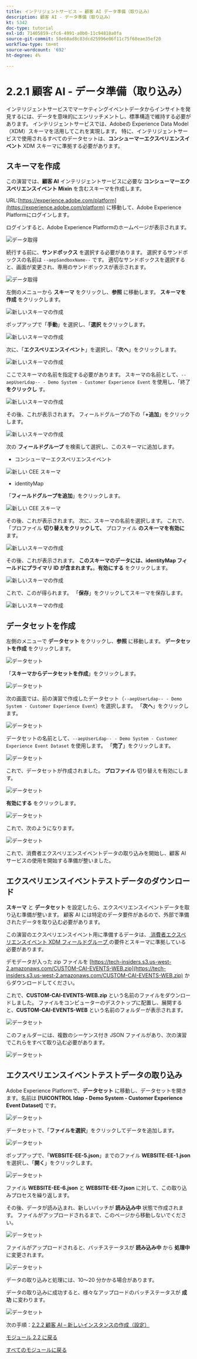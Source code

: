 ```yaml
---
title: インテリジェントサービス – 顧客 AI データ準備（取り込み）
description: 顧客 AI - データ準備（取り込み）
kt: 5342
doc-type: tutorial
exl-id: 71405859-cfc6-4991-a0b0-11c94818a0fa
source-git-commit: 58e60ad8c83dcd25996e06f11c75f68eae35ef20
workflow-type: tm+mt
source-wordcount: '692'
ht-degree: 4%

---
```


# 2.2.1 顧客 AI - データ準備（取り込み）

インテリジェントサービスでマーケティングイベントデータからインサイトを発見するには、データを意味的にエンリッチメントし、標準構造で維持する必要があります。 インテリジェントサービスでは、Adobeの Experience Data Model （XDM）スキーマを活用してこれを実現します。
特に、インテリジェントサービスで使用されるすべてのデータセットは、**コンシューマーエクスペリエンスイベント** XDM スキーマに準拠する必要があります。

## スキーマを作成

この演習では、**顧客 AI** インテリジェントサービスに必要な **コンシューマーエクスペリエンスイベント Mixin** を含むスキーマを作成します。

URL:[https://experience.adobe.com/platform](https://experience.adobe.com/platform) に移動して、Adobe Experience Platformにログインします。

ログインすると、Adobe Experience Platformのホームページが表示されます。

![データ取得](../../datacollection/module1.2/images/home.png)

続行する前に、**サンドボックス** を選択する必要があります。 選択するサンドボックスの名前は ``--aepSandboxName--`` です。 適切なサンドボックスを選択すると、画面が変更され、専用のサンドボックスが表示されます。

![データ取得](../../datacollection/module1.2/images/sb1.png)

左側のメニューから **スキーマ** をクリックし、**参照** に移動します。 **スキーマを作成** をクリックします。

![ 新しいスキーマの作成 ](./images/createschemabutton.png)

ポップアップで「**手動**」を選択し、「**選択** をクリックします。

![ 新しいスキーマの作成 ](./images/schmanual.png)

次に、「**エクスペリエンスイベント**」を選択し、「**次へ**」をクリックします。

![ 新しいスキーマの作成 ](./images/xdmee.png)

ここでスキーマの名前を指定する必要があります。 スキーマの名前として、`--aepUserLdap-- - Demo System - Customer Experience Event` を使用し、「終了 **をクリックし** す。

![ 新しいスキーマの作成 ](./images/schname.png)

その後、これが表示されます。 フィールドグループの下の「**+追加**」をクリックします。

![ 新しいスキーマの作成 ](./images/xdmee1.png)

次の **フィールドグループ** を検索して選択し、このスキーマに追加します。

- コンシューマーエクスペリエンスイベント

![ 新しい CEE スキーマ ](./images/cee1.png)

- identityMap

「**フィールドグループを追加**」をクリックします。

![ 新しい CEE スキーマ ](./images/cee2.png)

その後、これが表示されます。 次に、スキーマの名前を選択します。 これで、「プロファイル **切り替えをクリックして、** プロファイル **のスキーマを有効に** ます。

![ 新しいスキーマの作成 ](./images/xdmee3.png)

その後、これが表示されます。 **このスキーマのデータには、identityMap フィールドにプライマリ ID が含まれます。**。**有効にする** をクリックします。

![ 新しいスキーマの作成 ](./images/xdmee4.png)

これで、このが得られます。 「**保存**」をクリックしてスキーマを保存します。

![ 新しいスキーマの作成 ](./images/xdmee5.png)

## データセットを作成

左側のメニューで **データセット** をクリックし、**参照** に移動します。 **データセットを作成** をクリックします。

![データセット](./images/createds.png)

「**スキーマからデータセットを作成**」をクリックします。

![データセット](./images/createdatasetfromschema.png)

次の画面では、前の演習で作成したデータセット（`--aepUserLdap-- - Demo System - Customer Experience Event`）を選択します。 「**次へ**」をクリックします。

![データセット](./images/createds1.png)

データセットの名前として、`--aepUserLdap-- - Demo System - Customer Experience Event Dataset` を使用します。 「**完了**」をクリックします。

![データセット](./images/createds2.png)

これで、データセットが作成されました。 **プロファイル** 切り替えを有効にします。

![データセット](./images/createds3.png)

**有効にする** をクリックします。

![データセット](./images/createds4.png)

これで、次のようになります。

![データセット](./images/createds5.png)

これで、消費者エクスペリエンスイベントデータの取り込みを開始し、顧客 AI サービスの使用を開始する準備が整いました。

## エクスペリエンスイベントテストデータのダウンロード

**スキーマ** と **データセット** を設定したら、エクスペリエンスイベントデータを取り込む準備が整います。 顧客 AI には特定のデータ要件があるので、外部で準備されたデータを取り込む必要があります。

この演習のエクスペリエンスイベント用に準備するデータは、[ 消費者エクスペリエンスイベント XDM フィールドグループ ](https://github.com/adobe/xdm/blob/797cf4930d5a80799a095256302675b1362c9a15/docs/reference/context/experienceevent-consumer.schema.md) の要件とスキーマに準拠している必要があります。

デモデータが入った zip ファイルを [https://tech-insiders.s3.us-west-2.amazonaws.com/CUSTOM-CAI-EVENTS-WEB.zip](https://tech-insiders.s3.us-west-2.amazonaws.com/CUSTOM-CAI-EVENTS-WEB.zip) からダウンロードしてください。

これで、**CUSTOM-CAI-EVENTS-WEB.zip** という名前のファイルをダウンロードしました。 ファイルをコンピューターのデスクトップに配置し、展開すると、**CUSTOM-CAI-EVENTS-WEB** という名前のフォルダーが表示されます。

![データセット](./images/ingest.png)

このフォルダーには、複数のシーケンス付き JSON ファイルがあり、次の演習でこれらをすべて取り込む必要があります。

![データセット](./images/ingest1a.png)

## エクスペリエンスイベントテストデータの取り込み

Adobe Experience Platformで、**データセット** に移動し、データセットを開きます。名前は **[!UICONTROL ldap - Demo System - Customer Experience Event Dataset]** です。

![データセット](./images/ingest1.png)

データセットで、「**ファイルを選択**」をクリックしてデータを追加します。

![データセット](./images/ingest2.png)

ポップアップで、「**WEBSITE-EE-5.json**」までのファイル **WEBSITE-EE-1.json** を選択し、「**開く**」をクリックします。

![データセット](./images/ingest3.png)

ファイル **WEBSITE-EE-6.json** と **WEBSITE-EE-7.json** に対して、この取り込みプロセスを繰り返します。

その後、データが読み込まれ、新しいバッチが **読み込み中** 状態で作成されます。 ファイルがアップロードされるまで、このページから移動しないでください。

![データセット](./images/ingest4.png)

ファイルがアップロードされると、バッチステータスが **読み込み中** から **処理中** に変更されます。

![データセット](./images/ingest5.png)

データの取り込みと処理には、10～20 分かかる場合があります。

データの取り込みに成功すると、様々なアップロードのバッチステータスが **成功** に変わります。

![データセット](./images/ingest7.png)

次の手順：[2.2.2 顧客 AI – 新しいインスタンスの作成（設定） ](./ex2.md)

[モジュール 2.2 に戻る](./intelligent-services.md)

[すべてのモジュールに戻る](./../../../overview.md)
